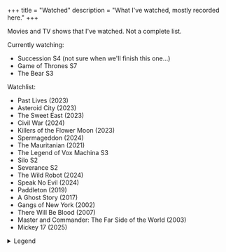 +++
title = "Watched"
description = "What I've watched, mostly recorded here."
+++

Movies and TV shows that I've watched. Not a complete list.

Currently watching:

- Succession S4 (not sure when we'll finish this one...)
- Game of Thrones S7
- The Bear S3

Watchlist:

- Past Lives (2023)
- Asteroid City (2023)
- The Sweet East (2023)
- Civil War (2024)
- Killers of the Flower Moon (2023)
- Spermageddon (2024)
- The Mauritanian (2021)
- The Legend of Vox Machina S3
- Silo S2
- Severance S2
- The Wild Robot (2024)
- Speak No Evil (2024)
- Paddleton (2019)
- A Ghost Story (2017)
- Gangs of New York (2002)
- There Will Be Blood (2007)
- Master and Commander: The Far Side of the World (2003)
- Mickey 17 (2025)

<details>
  <summary>Legend</summary>

  <dl class="review__rating">
    <dt aria-label="1 out of 5 stars">★☆☆☆☆</dt>
    <dd>Awful.</dd>
    <dt aria-label="2 out of 5 stars">★★☆☆☆</dt>
    <dd>Waste of time</dd>
    <dt aria-label="3 out of 5 stars">★★★☆☆</dt>
    <dd>Fine, could've managed without it</dd>
    <dt aria-label="4 out of 5 stars">★★★★☆</dt>
    <dd>Definitely worth a watch</dd>
    <dt aria-label="5 out of 5 stars">★★★★★</dt>
    <dd>Must watch!</dd>
  </dl>
</details>
